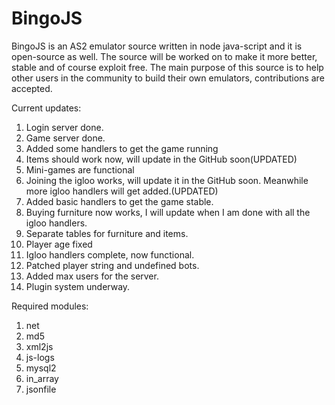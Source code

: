 # BingoJS

BingoJS is an AS2 emulator source written in node java-script and it is open-source as well. The source will be worked on to make it more better, stable and of course exploit free. The main purpose of this source is to help other users in the community to build their own emulators, contributions are accepted.

Current updates:

1. Login server done.
2. Game server done.
3. Added some handlers to get the game running
4. Items should work now, will update in the GitHub soon(UPDATED)
5. Mini-games are functional
6. Joining the igloo works, will update it in the GitHub soon. Meanwhile more igloo handlers will get added.(UPDATED)
7. Added basic handlers to get the game stable.
8. Buying furniture now works, I will update when I am done with all the igloo handlers.
9. Separate tables for furniture and items.
10. Player age fixed
11. Igloo handlers complete, now functional.
12. Patched player string and undefined bots.
13. Added max users for the server.
14. Plugin system underway.

Required modules:

1. net
2. md5
3. xml2js
4. js-logs
5. mysql2
6. in_array
7. jsonfile
